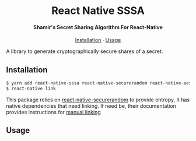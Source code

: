 <h1 align="center">
  React Native SSSA
</h1>

<h4 align="center">
  Shamir's Secret Sharing Algorithm For React-Native
</h4>

<p align="center">
  <a href="#installation">Installation</a> ∙
  <a href="#usage">Usage</a>
</p>

A library to generate cryptographically secure shares of a secret.

## Installation

```bash
$ yarn add react-native-sssa react-native-securerandom react-native-aes-crypto react-native-secure-storage
$ react-native link 
```

This package relies on [react-native-securerandom](https://github.com/rh389/react-native-securerandom)
to provide entropy. It has native dependencies that need linking. If need be,
their documentation provides instructions for [manual linking](https://github.com/rh389/react-native-securerandom#manual-linking)

## Usage

